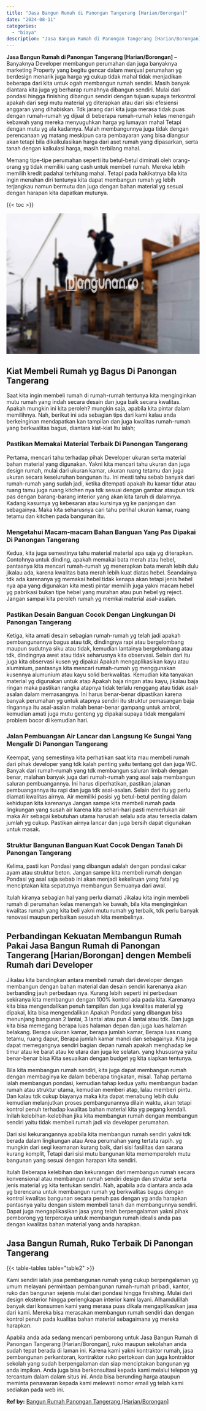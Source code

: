 ```yaml
---
title: "Jasa Bangun Rumah di Panongan Tangerang [Harian/Borongan]"
date: "2024-08-11"
categories: 
  - "biaya"
description: "Jasa Bangun Rumah di Panongan Tangerang [Harian/Borongan]. Apabila anda ada sedang mencari pemborong untuk Jasa Bangun Rumah di Panongan Tangerang [Harian/B..."
---
```


**Jasa Bangun Rumah di Panongan Tangerang \[Harian/Borongan\]** – Banyaknya Developer membangun perumahan dan juga banyaknya marketing Property yang begitu gencar dalam menjual perumahan yg berdesign menarik juga harga yg cukup tidak mahal tidak menjadikan beberapa dari kita untuk ogah membangun rumah sendiri. Masih banyak diantara kita juga yg berharap rumahnya dibangun sendiri. Mulai dari pondasi hingga finishing dibangun sendiri dengan tujuan supaya terkontrol apakah dari segi mutu material yg diterapkan atau dari sisi efesiensi anggaran yang dihabiskan. Tdk jarang dari kita juga merasa tidak puas dengan rumah-rumah yg dijual di beberapa rumah-rumah kelas menengah kebawah yang mereka menyuguhkan harga yg lumayan mahal Tetapi dengan mutu yg ala kadarnya. Malah membangunnya juga tidak dengan perencanaan yg matang meskipun cara pembayaran yang bisa diangsur akan tetapi bila dikalkulasikan harga dari aset rumah yang dipasarkan, serta tanah dengan kalkulasi harga, masih terbilang mahal.

Memang tipe-tipe perumahan seperti itu betul-betul diminati oleh orang-orang yg tidak memiliki uang cash untuk membeli rumah. Mereka lebih memilih kredit padahal terhitung mahal. Tetapi pada hakikatnya bila kita ingin menahan diri tentunya kita dapat membangun rumah yg lebih terjangkau namun bermutu dan juga dengan bahan material yg sesuai dengan harapan kita dapatkan mutunya.

{{< toc >}}

![Jasa Bangun Rumah di Panongan Tangerang [Harian/Borongan]](/images/borong-bangunan-13.png)

## Kiat Membeli Rumah yg Bagus Di Panongan Tangerang

Saat kita ingin membeli rumah di rumah-rumah tentunya kita menginginkan mutu rumah yang indah secara desain dan juga baik secara kwalitas. Apakah mungkin ini kita peroleh? mungkin saja, apabila kita pintar dalam memilihnya. Nah, berikut ini ada sebagian tips dari kami kalau anda berkeinginan mendapatkan kan tampilan dan juga kwalitas rumah-rumah yang berkwalitas bagus, diantara kiat-kiat Itu ialah;

### Pastikan Memakai Material Terbaik Di Panongan Tangerang

Pertama, mencari tahu terhadap pihak Developer ukuran serta material bahan material yang digunakan. Yakni kita mencari tahu ukuran dan juga design rumah, mulai dari ukuran kamar, ukuran ruang tetamu dan juga ukuran secara keseluruhan bangunan itu. Ini mesti tahu sebab banyak dari rumah-rumah yang sudah jadi, ketika ditempati apakah itu kamar tidur atau ruang tamu juga ruang kitchen nya tdk sesuai dengan gambar ataupun tdk pas dengan barang-barang interior yang akan kita taruh di dalamnya. Kadang kasurnya yg kebesaran atau kursinya yg ke panjangan dan sebagainya. Maka kita seharusnya cari tahu perihal ukuran kamar, ruang tetamu dan kitchen pada bangunan itu.

### Mengetahui Macam-macam Bahan Banguan Yang Pas Dipakai Di Panongan Tangerang

Kedua, kita juga semestinya tahu material material apa saja yg diterapkan. Contohnya untuk dinding, apakah memakai bata merah atau hebel, pantasnya kita mencari rumah-rumah yg menerapkan bata merah lebih dulu jikalau ada, karena kwalitas bata merah lebih kuat diatas hebel. Seandainya tdk ada karenanya yg memakai hebel tidak kenapa akan tetapi jenis hebel nya apa yang digunakan kita mesti pintar memilih juga yakni macam hebel yg pabrikasi bukan tipe hebel yang murahan atau pun hebel yg reject. Jangan sampai kita peroleh rumah yg memkai material asal-asalan.

### Pastikan Desain Banguan Cocok Dengan Lingkungan Di Panongan Tangerang

Ketiga, kita amati desain sebagian rumah-rumah yg telah jadi apakah pembangunannya bagus atau tdk, dindingnya rapi atau bergelombang maupun sudutnya siku atau tidak, kemudian lantainya bergelombang atau tdk, dindingnya awet atau tidak seharusnya kita observasi. Selain dari itu juga kita observasi kusen yg dipakai Apakah mengaplikasikan kayu atau aluminium, pantasnya kita mencari rumah-rumah yg menggunakan kusennya alumunium atau kayu solid berkwalitas. Kemudian kita tanyakan material yg digunakan untuk atap Apakah baja ringan atau kayu, jikalau baja ringan maka pastikan rangka atapnya tidak terlalu renggang atau tidak asal-asalan dalam memasangnya. Ini harus benar-benar dipastikan karena banyak perumahan yg untuk atapnya sendiri itu struktur pemasangan baja ringannya itu asal-asalan malah benar-benar gampang untuk ambrol, kemudian amati juga mutu genteng yg dipakai supaya tidak mengalami problem bocor di kemudian hari.

### Jalan Pembuangan Air Lancar dan Langsung Ke Sungai Yang Mengalir Di Panongan Tangerang

Keempat, yang semestinya kita perhatikan saat kita mau membeli rumah dari pihak developer yang tdk kalah penting yaitu tentang got dan juga WC. Banyak dari rumah-rumah yang tdk membangun saluran limbah dengan benar, malahan banyak juga dari rumah-rumah yang asal saja membangun saluran pembuangannya. Ini harus diperhatikan, pastikan jalanan pembuangannya itu rapi dan juga tdk asal-asalan. Selain dari itu yg perlu diamati kwalitas airnya. Air memiliki posisi yg betul-betul penting dalam kehidupan kita karenanya Jangan sampe kita membeli rumah pada lingkungan yang susah air karena kita sehari-hari pasti memerlukan air maka Air sebagai kebutuhan utama haruslah selalu ada atau tersedia dalam jumlah yg cukup. Pastikan airnya lancar dan juga bersih dapat digunakan untuk masak.

### Struktur Bangunan Banguan Kuat Cocok Dengan Tanah Di Panongan Tangerang

Kelima, pasti kan Pondasi yang dibangun adalah dengan pondasi cakar ayam atau struktur beton. Jangan sampe kita membeli rumah dengan Pondasi yg asal saja sebab ini akan menjadi kekeliruan yang fatal yg menciptakan kita sepatutnya membangun Semuanya dari awal.

Itulah kiranya sebagian hal yang perlu diamati Jikalau kita ingin membeli rumah di perumahan kelas menengah ke bawah, bila kita menginginkan kwalitas rumah yang kita beli yakni mutu rumah yg terbaik, tdk perlu banyak renovasi maupun perbaikan sesudah kita membelinya.

## Perbandingan Kekuatan Membangun Rumah Pakai Jasa Bangun Rumah di Panongan Tangerang \[Harian/Borongan\] dengen Membeli Rumah dari Developer

Jikalau kita bandingkan antara membeli rumah dari developer dengan membangun dengan bahan material dan desain sendiri karenanya akan berbanding jauh perbedaan nya. Kurang lebih seperti ini perbedaan sekiranya kita membangun dengan 100% kontrol ada pada kita. Karenanya kita bisa mengendalikan penuh tampilan dan juga kwalitas material yg dipakai, kita bisa mengendalikan Apakah Pondasi yang dibangun bisa menunjang bangunan 2 lantai, 3 lantai atau pun 4 lantai atau tdk. Dan juga kita bisa memegang berapa luas halaman depan dan juga luas halaman belakang. Berapa ukuran kamar, berapa jumlah kamar, Berapa luas ruang tetamu, ruang dapur, Berapa jumlah kamar mandi dan sebagainya. Kita juga dapat memegangnya sendiri bagian depan rumah apakah menghadap ke timur atau ke barat atau ke utara dan juga ke selatan. yang khususnya yaitu benar-benar bisa Kita sesuaikan dengan budget yg kita siapkan tentunya.

Bila kita membangun rumah sendiri, kita juga dapat membangun rumah dengan membaginya ke dalam beberapa tingkatan, misal. Tahap pertama ialah membangun pondasi, kemudian tahap kedua yaitu membangun badan rumah atau struktur utama, kemudian memberi atap, lalau memberi pintu. Dan kalau tdk cukup biayanya maka kita dapat menabung lebih dulu kemudian melanjutkan proses pembangunannya dilain waktu, akan tetapi kontrol penuh terhadap kwalitas bahan material kita yg pegang kendali. Inilah kelebihan-kelebihan jika kita membangun rumah dengan membangun sendiri yaitu tidak membeli rumah jadi via developer perumahan.

Dari sisi kekurangannya apabila kita membangun rumah sendiri yakni tdk berada dalam lingkungan atau Area perumahan yang tertata rapih. yg mungkin dari segi keamanan kurang baik, dari sisi fasilitas dan sarana kurang komplit, Tetapi dari sisi mutu bangunan kita mememperoleh mutu bangunan yang sesuai dengan harapan kita sendiri.

Itulah Beberapa kelebihan dan kekurangan dari membangun rumah secara konvensional atau membangun rumah sendiri design dan struktur serta jenis material yg kita tentukan sendiri. Nah, apabila ada diantara anda ada yg berencana untuk membangun rumah yg berkwalitas bagus dengan kontrol kwalitas bangunan secara penuh pas dengan yg anda harapkan pantasnya yaitu dengan sistem membeli tanah dan membangunnya sendiri. Dapat juga mengaplikasikan jasa yang telah berpengalaman yakni pihak pemborong yg terpercaya untuk membangun rumah idealis anda pas dengan kwalitas bahan material yang anda harapkan.

## Jasa Bangun Rumah, Ruko Terbaik Di Panongan Tangerang

{{< table-tables table="table2" >}}

Kami sendiri ialah jasa pembangunan rumah yang cukup berpengalaman yg umum melayani permintaan pembangunan rumah-rumah pribadi, kantor, ruko dan bangunan sejenis mulai dari pondasi hingga finishing. Mulai dari design eksterior hingga perlengkapan interior kami layani. Alhamdulillah banyak dari konsumen kami yang merasa puas dikala mengaplikasikan jasa dari kami. Mereka bisa merasakan membangun rumah sendiri dan dengan kontrol penuh pada kualitas bahan material sebagaimana yg mereka harapkan.

Apabila anda ada sedang mencari pemborong untuk Jasa Bangun Rumah di Panongan Tangerang \[Harian/Borongan\], ruko maupun sekolahan anda sudah tepat berada di laman ini. Karena kami yakni kontraktor rumah, jasa pembangunan perkantoran, kontraktor ruko pertokoan dan juga kontraktor sekolah yang sudah berpengalaman dan siap menciptakan bangunan yg anda impikan. Anda juga bisa berkonsultasi kepada kami melalui telepon yg tercantum dalam dalam situs ini. Anda bisa berunding harga ataupun meminta penawaran kepada kami melewati nomor email yg telah kami sediakan pada web ini.

**Ref by:** [Bangun Rumah Panongan Tangerang [Harian/Borongan]](https://id.wikipedia.org/wiki/Bangun)

